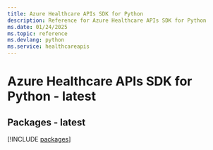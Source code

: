 ```yaml
---
title: Azure Healthcare APIs SDK for Python
description: Reference for Azure Healthcare APIs SDK for Python
ms.date: 01/24/2025
ms.topic: reference
ms.devlang: python
ms.service: healthcareapis
---
```

# Azure Healthcare APIs SDK for Python - latest
## Packages - latest
[!INCLUDE [packages](healthcare-apis-index.md)]